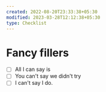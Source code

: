 ```yaml
---
created: 2022-08-20T23:33:38+05:30
modified: 2023-03-28T12:12:38+05:30
type: Checklist
---
```


# Fancy fillers

- [ ] All I can say is
- [ ] You can't say we didn't try
- [ ] I can't say I do.

